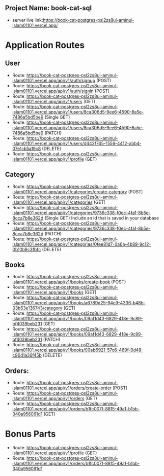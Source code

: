 ## Project Name: book-cat-sql

- server live link:https://book-cat-postgres-psl2zs8ui-aminul-islam01101.vercel.app/

# Application Routes

## User

- Route: https://book-cat-postgres-psl2zs8ui-aminul-islam01101.vercel.app/api/v1/auth/signup (POST)
- Route: https://book-cat-postgres-psl2zs8ui-aminul-islam01101.vercel.app/api/v1/auth/signin (POST)
- Route: https://book-cat-postgres-psl2zs8ui-aminul-islam01101.vercel.app/api/v1/users (GET)
- Route: https://book-cat-postgres-psl2zs8ui-aminul-islam01101.vercel.app/api/v1/users/8ca306d5-9ee6-4590-8a5e-7486a5bd5be9 (Single GET)
- Route: https://book-cat-postgres-psl2zs8ui-aminul-islam01101.vercel.app/api/v1/users/8ca306d5-9ee6-4590-8a5e-7486a5bd5be9 (PATCH)
- Route: https://book-cat-postgres-psl2zs8ui-aminul-islam01101.vercel.app/api/v1/users/d442f745-1556-4412-abb4-07e1cb5a19c8 (DELETE)
- Route: https://book-cat-postgres-psl2zs8ui-aminul-islam01101.vercel.app/api/v1/profile (GET)

## Category

- Route: https://book-cat-postgres-psl2zs8ui-aminul-islam01101.vercel.app/api/v1/categories/create-category (POST)
- Route: https://book-cat-postgres-psl2zs8ui-aminul-islam01101.vercel.app/api/v1/categories (GET)
- Route: https://book-cat-postgres-psl2zs8ui-aminul-islam01101.vercel.app/api/v1/categories/9736c338-f0ec-4fa1-8b5e-8cca7b8e362d (Single GET) Include an id that is saved in your database
- Route: https://book-cat-postgres-psl2zs8ui-aminul-islam01101.vercel.app/api/v1/categories/9736c338-f0ec-4fa1-8b5e-8cca7b8e362d (PATCH)
- Route: https://book-cat-postgres-psl2zs8ui-aminul-islam01101.vercel.app/api/v1/categories/0fee81d7-0a6a-4b89-9c12-0b10b9c31bfc (DELETE)

## Books

- Route: https://book-cat-postgres-psl2zs8ui-aminul-islam01101.vercel.app/api/v1/books/create-book (POST)
- Route: https://book-cat-postgres-psl2zs8ui-aminul-islam01101.vercel.app/api/v1/books (GET)
- Route: https://book-cat-postgres-psl2zs8ui-aminul-islam01101.vercel.app/api/v1/books/a6789d25-94c9-4336-b48b-33b63e136743/category (GET)
- Route: https://book-cat-postgres-psl2zs8ui-aminul-islam01101.vercel.app/api/v1/books/09af1d43-6829-418e-9c89-bf4039beb231 (GET)
- Route: https://book-cat-postgres-psl2zs8ui-aminul-islam01101.vercel.app/api/v1/books/09af1d43-6829-418e-9c89-bf4039beb231 (PATCH)
- Route: https://book-cat-postgres-psl2zs8ui-aminul-islam01101.vercel.app/api/v1/books/90ab6921-57c6-469f-9d48-c96d1a36f45b (DELETE)

## Orders:

- Route: https://book-cat-postgres-psl2zs8ui-aminul-islam01101.vercel.app/api/v1/orders/create-order (POST)
- Route: https://book-cat-postgres-psl2zs8ui-aminul-islam01101.vercel.app/api/v1/orders (GET)
- Route: https://book-cat-postgres-psl2zs8ui-aminul-islam01101.vercel.app/api/v1/orders/b1fc007f-8815-49a1-b1bb-340a956061d1 (GET)

# Bonus Parts

- Route: https://book-cat-postgres-psl2zs8ui-aminul-islam01101.vercel.app/api/v1/profile (GET)
- Route: https://book-cat-postgres-psl2zs8ui-aminul-islam01101.vercel.app/api/v1/orders/b1fc007f-8815-49a1-b1bb-340a956061d1



